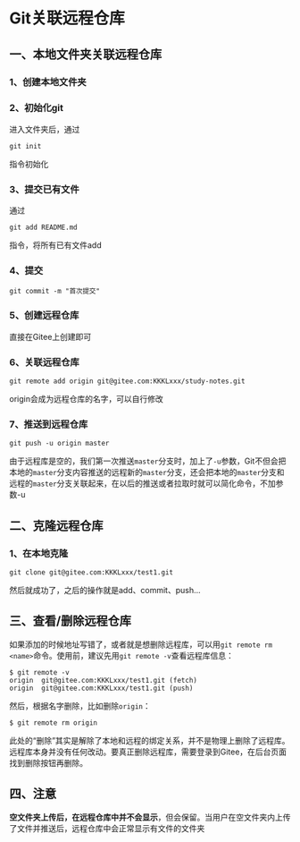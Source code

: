 # Git关联远程仓库

## 一、本地文件夹关联远程仓库

### 1、创建本地文件夹

### 2、初始化git

进入文件夹后，通过

```
git init
```

指令初始化

### 3、提交已有文件

通过

```
git add README.md
```

指令，将所有已有文件add

### 4、提交

```
git commit -m "首次提交"
```

### 5、创建远程仓库

直接在Gitee上创建即可

### 6、关联远程仓库

```
git remote add origin git@gitee.com:KKKLxxx/study-notes.git
```

origin会成为远程仓库的名字，可以自行修改

### 7、推送到远程仓库

```
git push -u origin master
```

由于远程库是空的，我们第一次推送`master`分支时，加上了`-u`参数，Git不但会把本地的`master`分支内容推送的远程新的`master`分支，还会把本地的`master`分支和远程的`master`分支关联起来，在以后的推送或者拉取时就可以简化命令，不加参数-u



## 二、克隆远程仓库

### 1、在本地克隆

```
git clone git@gitee.com:KKKLxxx/test1.git
```

然后就成功了，之后的操作就是add、commit、push...



## 三、查看/删除远程仓库

如果添加的时候地址写错了，或者就是想删除远程库，可以用`git remote rm <name>`命令。使用前，建议先用`git remote -v`查看远程库信息：

```
$ git remote -v
origin  git@gitee.com:KKKLxxx/test1.git (fetch)
origin  git@gitee.com:KKKLxxx/test1.git (push)
```

然后，根据名字删除，比如删除`origin`：

```
$ git remote rm origin
```

此处的“删除”其实是解除了本地和远程的绑定关系，并不是物理上删除了远程库。远程库本身并没有任何改动。要真正删除远程库，需要登录到Gitee，在后台页面找到删除按钮再删除。



## 四、注意

**空文件夹上传后，在远程仓库中并不会显示**，但会保留。当用户在空文件夹内上传了文件并推送后，远程仓库中会正常显示有文件的文件夹